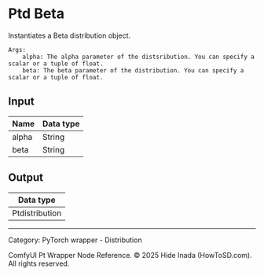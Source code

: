 # Ptd Beta
Instantiates a Beta distribution object.

    Args:
        alpha: The alpha parameter of the distsribution. You can specify a scalar or a tuple of float.  
        beta: The beta parameter of the distribution. You can specify a scalar or a tuple of float.

## Input
| Name | Data type |
|---|---|
| alpha | String |
| beta | String |

## Output
| Data type |
|---|
| Ptdistribution |

<HR>
Category: PyTorch wrapper - Distribution

ComfyUI Pt Wrapper Node Reference. © 2025 Hide Inada (HowToSD.com). All rights reserved.
